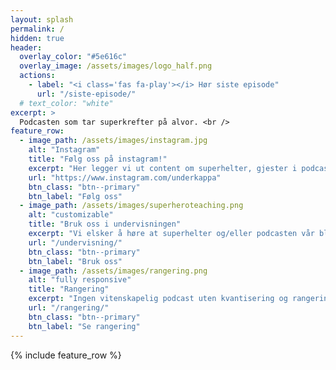 ```yaml
---
layout: splash
permalink: /
hidden: true
header:
  overlay_color: "#5e616c"
  overlay_image: /assets/images/logo_half.png
  actions:
    - label: "<i class='fas fa-play'></i> Hør siste episode"
      url: "/siste-episode/"
  # text_color: "white"
excerpt: >  
  Podcasten som tar superkrefter på alvor. <br />
feature_row:
  - image_path: /assets/images/instagram.jpg
    alt: "Instagram"
    title: "Følg oss på instagram!"
    excerpt: "Her legger vi ut content om superhelter, gjester i podcasten, og bilder fra mediaopptredener. Still oss gjerne dine superheltspørsmål!"
    url: "https://www.instagram.com/underkappa"
    btn_class: "btn--primary"
    btn_label: "Følg oss"  
  - image_path: /assets/images/superheroteaching.png
    alt: "customizable"
    title: "Bruk oss i undervisningen"
    excerpt: "Vi elsker å høre at superhelter og/eller podcasten vår blir brukt i undervisning. Her er noen forslag til hvordan du kan bruke Under Kappa i undervisningen."
    url: "/undervisning/"
    btn_class: "btn--primary"
    btn_label: "Bruk oss"
  - image_path: /assets/images/rangering.png
    alt: "fully responsive"
    title: "Rangering"
    excerpt: "Ingen vitenskapelig podcast uten kvantisering og rangering. Vi gir superkreftene en score på KAPPE-skalaen, og rangerer dem mot hverandre."
    url: "/rangering/"
    btn_class: "btn--primary"
    btn_label: "Se rangering"    
---
```


{% include feature_row %}